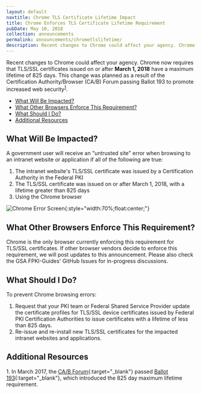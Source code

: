```yaml
---
layout: default
navtitle: Chrome TLS Certificate Lifetime Impact
title: Chrome Enforces TLS Certificate Lifetime Requirement
pubDate: May 10, 2018
collection: announcements
permalink: announcements/chrometlslifetime/
description: Recent changes to Chrome could affect your agency. Chrome users may receive errors when browsing to government intranet websites and applications. Starting **March 1, 2018**, Chrome requires all TLS/SSL certificates to have a maximum lifetime of 825 days. You can mitigate the impact for government intranets, applications, and government-furnished equipment by using these procedures.<br><br>
---
```


Recent changes to Chrome could affect your agency. Chrome now requires that TLS/SSL certificates issued on or after **March 1, 2018** have a maximum lifetime of 825 days. This change was planned as a result of the Certification Authority/Browser (CA/B) Forum passing Ballot 193 to promote increased web security<sup>[1](#1)</sup>.  

- [What Will Be Impacted?](#what-will-be-impacted)
- [What Other Browsers Enforce This Requirement?](#what-other-browsers-enforce-this-requirement)
- [What Should I Do?](#what-should-i-do)
- [Additional Resources](#additional-resources)

## What Will Be Impacted?
A government user will receive an "untrusted site" error when browsing to an intranet website or application if all of the following are true: 

1. The intranet website's TLS/SSL certificate was issued by a Certification Authority in the Federal PKI
2. The TLS/SSL certificate was issued on or after March 1, 2018, with a lifetime greater than 825 days
3. Using the Chrome browser

![Chrome Error Screen]({{site.baseurl}}/img/google_ballot193_hot_topic_error.png){:style="width:70%;float:center;"}

## What Other Browsers Enforce This Requirement?
Chrome is the only browser currently enforcing this requirement for TLS/SSL certificates. If other browser vendors decide to enforce this requirement, we will post updates to this announcement. Please also check the GSA FPKI-Guides' GitHub Issues for in-progress discussions.

## What Should I Do?
To prevent Chrome browsing errors:
1. Request that your PKI team or Federal Shared Service Provider update the certificate profiles for TLS/SSL device certificates issued by Federal PKI Certification Authorities to issue certificates with a lifetime of less than 825 days.
2. Re-issue and re-install new TLS/SSL certificates for the impacted intranet websites and applications.

## Additional Resources
<a name="1">1</a>. In March 2017, the [CA/B Forum](https://cabforum.org/){:target="_blank"} passed [Ballot 193](https://cabforum.org/2017/03/17/ballot-193-825-day-certificate-lifetimes/){:target="_blank"}, which introduced the 825 day maximum lifetime requirement. 
